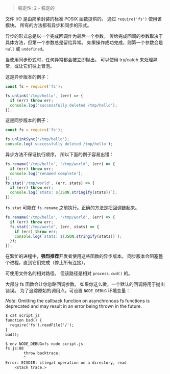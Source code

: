 
> 稳定性: 2 - 稳定的

<!--name=fs-->

文件 I/O 是由简单封装的标准 POSIX 函数提供的。
通过 `require('fs')` 使用该模块。
所有的方法都有异步和同步的形式。

异步的形式总是以一个完成回调作为最后一个参数。
传给完成回调的参数取决于具体方法，但第一个参数总是留给异常。
如果操作成功完成，则第一个参数会是 `null` 或 `undefined`。

当使用同步形式时，任何异常都会被立即抛出。
可以使用 try/catch 来处理异常，或让它们往上冒泡。

这是异步版本的例子：

```js
const fs = require('fs');

fs.unlink('/tmp/hello', (err) => {
  if (err) throw err;
  console.log('successfully deleted /tmp/hello');
});
```

这是同步版本的例子：

```js
const fs = require('fs');

fs.unlinkSync('/tmp/hello');
console.log('successfully deleted /tmp/hello');
```

异步方法不保证执行顺序。
所以下面的例子容易出错：

```js
fs.rename('/tmp/hello', '/tmp/world', (err) => {
  if (err) throw err;
  console.log('renamed complete');
});
fs.stat('/tmp/world', (err, stats) => {
  if (err) throw err;
  console.log(`stats: ${JSON.stringify(stats)}`);
});
```

`fs.stat` 可能在 `fs.rename` 之前执行。正确的方法是把回调链起来。

```js
fs.rename('/tmp/hello', '/tmp/world', (err) => {
  if (err) throw err;
  fs.stat('/tmp/world', (err, stats) => {
    if (err) throw err;
    console.log(`stats: ${JSON.stringify(stats)}`);
  });
});
```

在繁忙的进程中，**强烈推荐**开发者使用这些函数的异步版本。
同步版本会阻塞整个进程，直到它们完成（停止所有连接）。

可使用文件名的相对路径。
但该路径是相对 `process.cwd()` 的。

大部分 fs 函数会让你忽略回调参数。
如果你这么做，一个默认的回调将用于抛出错误。
为了追踪原始的调用点，可设置 `NODE_DEBUG` 环境变量：

*Note*: Omitting the callback function on asynchronous fs functions is
deprecated and may result in an error being thrown in the future.

```txt
$ cat script.js
function bad() {
  require('fs').readFile('/');
}
bad();

$ env NODE_DEBUG=fs node script.js
fs.js:88
        throw backtrace;
        ^
Error: EISDIR: illegal operation on a directory, read
    <stack trace.>
```

